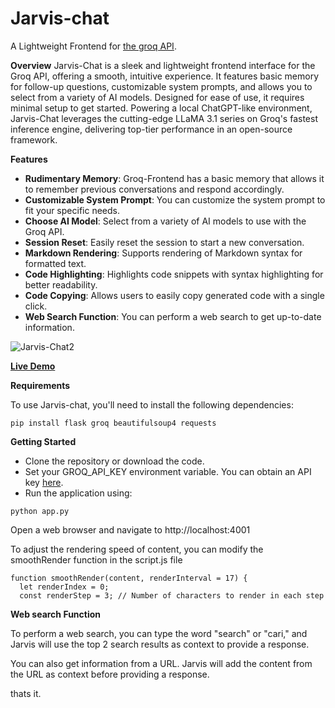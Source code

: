 # Jarvis-chat
A Lightweight Frontend for [the groq API](https://console.groq.com/docs/quickstart).

**Overview**
Jarvis-Chat is a sleek and lightweight frontend interface for the Groq API, offering a smooth, intuitive experience. It features basic memory for follow-up questions, customizable system prompts, and allows you to select from a variety of AI models. Designed for ease of use, it requires minimal setup to get started. Powering a local ChatGPT-like environment, Jarvis-Chat leverages the cutting-edge LLaMA 3.1 series on Groq's fastest inference engine, delivering top-tier performance in an open-source framework.


**Features**
- **Rudimentary Memory**: Groq-Frontend has a basic memory that allows it to remember previous conversations and respond accordingly.
- **Customizable System Prompt**: You can customize the system prompt to fit your specific needs.
- **Choose AI Model**: Select from a variety of AI models to use with the Groq API.
- **Session Reset**: Easily reset the session to start a new conversation.
- **Markdown Rendering**: Supports rendering of Markdown syntax for formatted text.
- **Code Highlighting**: Highlights code snippets with syntax highlighting for better readability.
- **Code Copying**: Allows users to easily copy generated code with a single click.
- **Web Search Function**: You can perform a web search to get up-to-date information.


![Jarvis-Chat2](https://github.com/user-attachments/assets/9e064249-1248-4f43-9094-92d3b855b862)



[**Live Demo**](https://ai.arjum.com/)

**Requirements** 

To use Jarvis-chat, you'll need to install the following dependencies:
```
pip install flask groq beautifulsoup4 requests
```

**Getting Started**
- Clone the repository or download the code.
- Set your GROQ_API_KEY environment variable. You can obtain an API key [here](https://console.groq.com/keys).
- Run the application using:
```
python app.py
```
Open a web browser and navigate to http://localhost:4001

To adjust the rendering speed of content, you can modify the smoothRender function in the script.js file
```
function smoothRender(content, renderInterval = 17) {
  let renderIndex = 0;
  const renderStep = 3; // Number of characters to render in each step
```

**Web search Function**

To perform a web search, you can type the word "search" or "cari," and Jarvis will use the top 2 search results as context to provide a response.

You can also get information from a URL. Jarvis will add the content from the URL as context before providing a response.

thats it.
